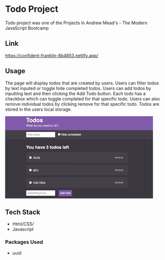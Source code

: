 # Todo Project

Todo project was one of the Projects in Andrew Mead's - The Modern JavaScript Bootcamp

## Link

https://confident-franklin-8b4853.netlify.app/

## Usage

The page will display todos that are created by users. Users can filter todos by text inputed or toggle hide completed todos. Users can add todos by inputting text and then clicking the Add Todo button. Each todo has a checkbox which can toggle completed for that specific todo. Users can also remove individual todos by clicking remove for that specific todo. Todos are stored in the users local storage.

![](project_demo.gif)

## Tech Stack

- Html/CSS/
- Javascript

### Packages Used

- uuid
